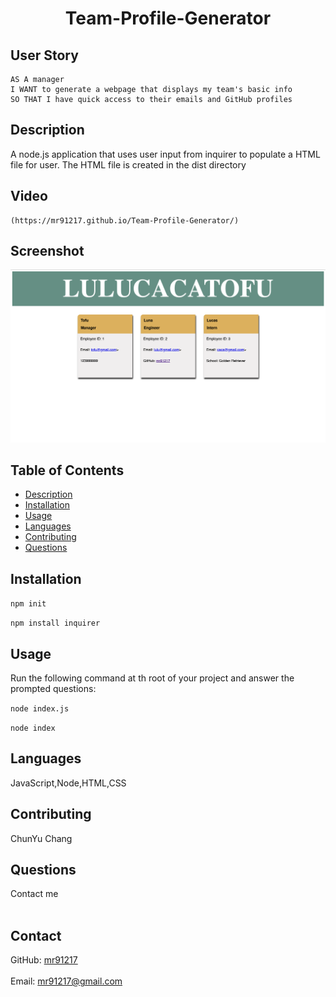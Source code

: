 
<h1 align="center">Team-Profile-Generator</h1>
 
## User Story
  
```
AS A manager
I WANT to generate a webpage that displays my team's basic info
SO THAT I have quick access to their emails and GitHub profiles
```

## Description
  A node.js application that uses user input from inquirer to populate a HTML file for user. The HTML file is created in the dist directory 
## Video
    (https://mr91217.github.io/Team-Profile-Generator/)
## Screenshot
![Team-Profile-Generator](./src/ScreenShot-Team-Profile-Generator.png)
## Table of Contents
- [Description](#description)
- [Installation](#installation)
- [Usage](#usage)
- [Languages](#languages)
- [Contributing](#contributing)
- [Questions](#questions)
## Installation
  `npm init`
  
  `npm install inquirer`
## Usage
  Run the following command at th root of your project and answer the prompted questions:<br />

  `node index.js`

  `node index`
## Languages
  JavaScript,Node,HTML,CSS
## Contributing
  ChunYu Chang
## Questions
 Contact me<br />
<br />
## Contact
GitHub: [mr91217](https://github.com/mr91217)<br />
<br />
Email: mr91217@gmail.com<br />
<br />
   